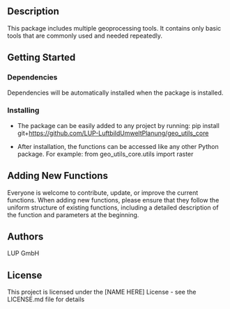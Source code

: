 ## Description
This package includes multiple geoprocessing tools. It contains only basic tools that are commonly used and needed repeatedly.

## Getting Started

### Dependencies

Dependencies will be automatically installed when the package is installed.

### Installing

* The package can be easily added to any project by running: pip install git+https://github.com/LUP-LuftbildUmweltPlanung/geo_utils_core

* After installation, the functions can be accessed like any other Python package. For example: from geo_utils_core.utils import raster

## Adding New Functions

Everyone is welcome to contribute, update, or improve the current functions. When adding new functions, please ensure that they follow the uniform structure of existing functions, including a detailed description of the function and parameters at the beginning.

## Authors

LUP GmbH

## License

This project is licensed under the [NAME HERE] License - see the LICENSE.md file for details
